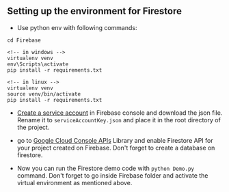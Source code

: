 ## Setting up the environment for Firestore
- Use python env with following commands:
```
cd Firebase

<!-- in windows -->
virtualenv venv
env\Scripts\activate
pip install -r requirements.txt

<!-- in linux -->
virtualenv venv
source venv/bin/activate
pip install -r requirements.txt
```
- [Create a service account](https://clemfournier.medium.com/how-to-get-my-firebase-service-account-key-file-f0ec97a21620) in Firebase console and download the json file. Rename it to `serviceAccountKey.json` and place it in the root directory of the project.

- go to [Google Cloud Console APIs](https://console.cloud.google.com/apis/library/firestore.googleapis.com?project=nosql-playground-522cd) Library and enable Firestore API for your project created on Firebase. Don't forget to create a database on firestore.
- Now you can run the Firestore demo code with `python Demo.py` command. Don't forget to go inside Firebase folder and activate the virtual environment as mentioned above.